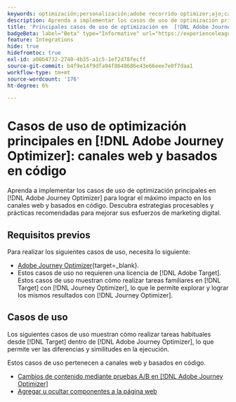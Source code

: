 ```yaml
---
keywords: optimización;personalización;adobe recorrido optimizer;ajo;casos de uso;escenarios;web;basado en código
description: Aprenda a implementar los casos de uso de optimización principales en Adobe Journey Optimizer para lograr el máximo impacto.
title: 'Principales casos de uso de optimización en  [!DNL Adobe Journey Optimizer] : canales web y basados en código'
badgeBeta: label="Beta" type="Informative" url="https://experienceleague.adobe.com/docs/target/using/introduction/intro.html?lang=es#beta newtab=true" tooltip="¿Qué son las funciones beta en  [!DNL Adobe Target]?"
feature: Integrations
hide: true
hidefromtoc: true
exl-id: a00b4732-2740-4b35-a1c5-1ef2d78fecff
source-git-commit: b4f9e14f9dfa94f8648686e43e66eee7e0f7daa1
workflow-type: tm+mt
source-wordcount: '176'
ht-degree: 6%

---
```


# Casos de uso de optimización principales en [!DNL Adobe Journey Optimizer]: canales web y basados en código

Aprenda a implementar los casos de uso de optimización principales en [!DNL Adobe Journey Optimizer] para lograr el máximo impacto en los canales web y basados en código. Descubra estrategias procesables y prácticas recomendadas para mejorar sus esfuerzos de marketing digital.

## Requisitos previos  

Para realizar los siguientes casos de uso, necesita lo siguiente:

* [Adobe Journey Optimizer](https://experienceleague.adobe.com/es/docs/journey-optimizer/using/get-started/get-started){target=_blank}.
* Estos casos de uso no requieren una licencia de [!DNL Adobe Target]. Estos casos de uso muestran cómo realizar tareas familiares en [!DNL Target] con [!DNL Journey Optimizer], lo que le permite explorar y lograr los mismos resultados con [!DNL Journey Optimizer].

## Casos de uso

Los siguientes casos de uso muestran cómo realizar tareas habituales desde [!DNL Target] dentro de [!DNL Adobe Journey Optimizer], lo que permite ver las diferencias y similitudes en la ejecución.

Estos casos de uso pertenecen a canales web y basados en código.

* [Cambios de contenido mediante pruebas A/B en  [!DNL Adobe Journey Optimizer]](/help/main/c-integrating-target-with-mac/ajo/content-change-using-ajo.md)
* [Agregar u ocultar componentes a la página web](/help/main/c-integrating-target-with-mac/ajo/add-hide-content-using-ajo.md)
